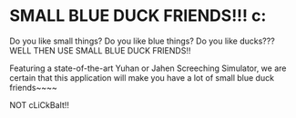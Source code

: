 # SMALL BLUE DUCK FRIENDS!!! c:

Do you like small things? Do you like blue things? Do you like ducks??? WELL THEN USE SMALL BLUE DUCK FRIENDS!!

Featuring a state-of-the-art Yuhan or Jahen Screeching Simulator, we are certain that this application will make you have a lot of small blue duck friends~~~~

NOT cLiCkBaIt!!
